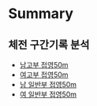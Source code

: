 # Summary

## 체전 구간기록 분석

* [남고부 접영50m](README.md)
* [여고부 접영50m](b0a8-ace0-bd80-c811-c601-50.md)
* [남 일반부 접영50m](b0a8-c77c-bc18-bd80-c811-c601-50m.md)
* [여 일반부 접영50m](c5ec-c77c-bc18-bd80-c811-c601-50m.md)

